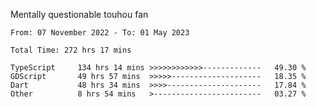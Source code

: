 Mentally questionable touhou fan

<!--START_SECTION:waka-->

```text
From: 07 November 2022 - To: 01 May 2023

Total Time: 272 hrs 17 mins

TypeScript     134 hrs 14 mins >>>>>>>>>>>>-------------   49.30 %
GDScript       49 hrs 57 mins  >>>>>--------------------   18.35 %
Dart           48 hrs 34 mins  >>>>---------------------   17.84 %
Other          8 hrs 54 mins   >------------------------   03.27 %
```

<!--END_SECTION:waka-->
